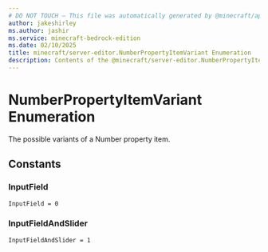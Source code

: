```yaml
---
# DO NOT TOUCH — This file was automatically generated by @minecraft/api-docs-generator, to report problems file an issue at https://github.com/Mojang/minecraft-scripting-libraries
author: jakeshirley
ms.author: jashir
ms.service: minecraft-bedrock-edition
ms.date: 02/10/2025
title: minecraft/server-editor.NumberPropertyItemVariant Enumeration
description: Contents of the @minecraft/server-editor.NumberPropertyItemVariant enumeration.
---
```

# NumberPropertyItemVariant Enumeration

The possible variants of a Number property item.

## Constants
### **InputField**
`InputField = 0`
### **InputFieldAndSlider**
`InputFieldAndSlider = 1`
